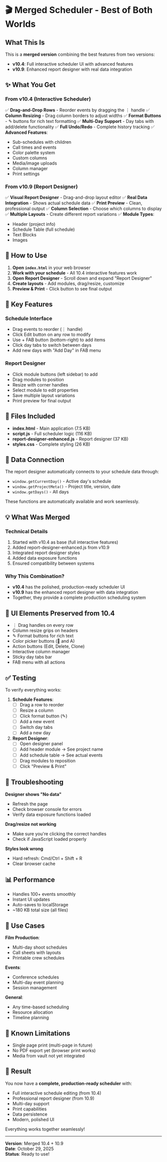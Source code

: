 # 🎬 Merged Scheduler - Best of Both Worlds

## What This Is

This is a **merged version** combining the best features from two versions:
- **v10.4**: Full interactive scheduler UI with advanced features
- **v10.9**: Enhanced report designer with real data integration

## ✨ What You Get

### From v10.4 (Interactive Scheduler)
✅ **Drag-and-Drop Rows** - Reorder events by dragging the ⋮ handle
✅ **Column Resizing** - Drag column borders to adjust widths
✅ **Format Buttons** - ✎ buttons for rich text formatting
✅ **Multi-Day Support** - Day tabs with add/delete functionality
✅ **Full Undo/Redo** - Complete history tracking
✅ **Advanced Features**:
  - Sub-schedules with children
  - Call times and events
  - Color palette system
  - Custom columns
  - Media/image uploads
  - Column manager
  - Print settings

### From v10.9 (Report Designer)
✅ **Visual Report Designer** - Drag-and-drop layout editor
✅ **Real Data Integration** - Shows actual schedule data
✅ **Print Preview** - Clean, professional output
✅ **Column Selection** - Choose which columns to display
✅ **Multiple Layouts** - Create different report variations
✅ **Module Types**:
  - Header (project info)
  - Schedule Table (full schedule)
  - Text Blocks
  - Images

## 🚀 How to Use

1. **Open `index.html`** in your web browser
2. **Work with your schedule** - All 10.4 interactive features work
3. **Open Report Designer** - Scroll down and expand "Report Designer"
4. **Create layouts** - Add modules, drag/resize, customize
5. **Preview & Print** - Click button to see final output

## 🎯 Key Features

### Schedule Interface
- Drag events to reorder (⋮ handle)
- Click Edit button on any row to modify
- Use + FAB button (bottom-right) to add items
- Click day tabs to switch between days
- Add new days with "Add Day" in FAB menu

### Report Designer
- Click module buttons (left sidebar) to add
- Drag modules to position
- Resize with corner handles
- Select module to edit properties
- Save multiple layout variations
- Print preview for final output

## 📁 Files Included

- **index.html** - Main application (7.5 KB)
- **script.js** - Full scheduler logic (116 KB)
- **report-designer-enhanced.js** - Report designer (37 KB)
- **styles.css** - Complete styling (26 KB)

## 🔗 Data Connection

The report designer automatically connects to your schedule data through:
- `window.getCurrentDay()` - Active day's schedule
- `window.getProjectMeta()` - Project title, version, date
- `window.getDays()` - All days

These functions are automatically available and work seamlessly.

## 💡 What Was Merged

### Technical Details
1. Started with v10.4 as base (full interactive features)
2. Added report-designer-enhanced.js from v10.9
3. Integrated report designer styles
4. Added data exposure functions
5. Ensured compatibility between systems

### Why This Combination?
- **v10.4** has the polished, production-ready scheduler UI
- **v10.9** has the enhanced report designer with data integration
- Together, they provide a complete production scheduling system

## 🎨 UI Elements Preserved from 10.4

- ⋮ Drag handles on every row
- Column resize grips on headers
- ✎ Format buttons for rich text
- Color picker buttons (🎨 and A)
- Action buttons (Edit, Delete, Clone)
- Interactive column manager
- Sticky day tabs bar
- FAB menu with all actions

## ✅ Testing

To verify everything works:

1. **Schedule Features**:
   - [ ] Drag a row to reorder
   - [ ] Resize a column
   - [ ] Click format button (✎)
   - [ ] Add a new event
   - [ ] Switch day tabs
   - [ ] Add a new day

2. **Report Designer**:
   - [ ] Open designer panel
   - [ ] Add header module → See project name
   - [ ] Add schedule table → See actual events
   - [ ] Drag modules to reposition
   - [ ] Click "Preview & Print"

## 🐛 Troubleshooting

**Designer shows "No data"**
- Refresh the page
- Check browser console for errors
- Verify data exposure functions loaded

**Drag/resize not working**
- Make sure you're clicking the correct handles
- Check if JavaScript loaded properly

**Styles look wrong**
- Hard refresh: Cmd/Ctrl + Shift + R
- Clear browser cache

## 📊 Performance

- Handles 100+ events smoothly
- Instant UI updates
- Auto-saves to localStorage
- ~180 KB total size (all files)

## 🎯 Use Cases

**Film Production**:
- Multi-day shoot schedules
- Call sheets with layouts
- Printable crew schedules

**Events**:
- Conference schedules
- Multi-day event planning
- Session management

**General**:
- Any time-based scheduling
- Resource allocation
- Timeline planning

## 🚧 Known Limitations

- Single page print (multi-page in future)
- No PDF export yet (browser print works)
- Media from vault not yet integrated

## 🎉 Result

You now have a **complete, production-ready scheduler** with:
- Full interactive schedule editing (from 10.4)
- Professional report designer (from 10.9)
- Multi-day support
- Print capabilities
- Data persistence
- Modern, polished UI

Everything works together seamlessly!

---

**Version**: Merged 10.4 + 10.9  
**Date**: October 29, 2025  
**Status**: Ready to use!
